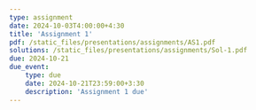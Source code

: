 ```yaml
---
type: assignment
date: 2024-10-03T4:00:00+4:30
title: 'Assignment 1'
pdf: /static_files/presentations/assignments/AS1.pdf
solutions: /static_files/presentations/assignments/Sol-1.pdf
due: 2024-10-21
due_event: 
    type: due
    date: 2024-10-21T23:59:00+3:30
    description: 'Assignment 1 due'
---
```


